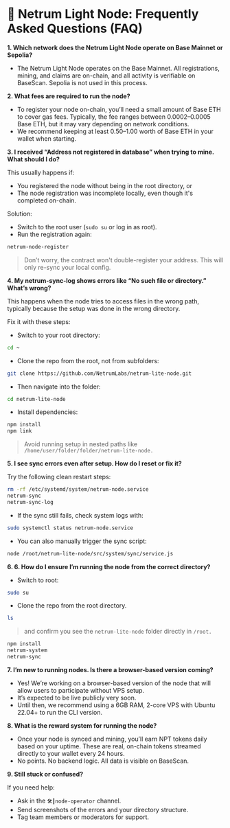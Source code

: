 # 📘 Netrum Light Node: Frequently Asked Questions (FAQ)

**1. Which network does the Netrum Light Node operate on Base Mainnet or Sepolia?**
- The Netrum Light Node operates on the Base Mainnet. All registrations, mining, and claims are on-chain, and all activity is verifiable on BaseScan. Sepolia is not used in this process.

**2. What fees are required to run the node?**
- To register your node on-chain, you’ll need a small amount of Base ETH to cover gas fees. Typically, the fee ranges between 0.0002–0.0005 Base ETH, but it may vary depending on network conditions.
- We recommend keeping at least $0.50–$1.00 worth of Base ETH in your wallet when starting.

**3. I received “Address not registered in database” when trying to mine. What should I do?**

 This usually happens if:

- You registered the node without being in the root directory, or
- The node registration was incomplete locally, even though it's completed on-chain.

Solution:

- Switch to the root user (`sudo su` or log in as root).
- Run the registration again:

```bash
netrum-node-register
```

> Don’t worry, the contract won't double-register your address. This will only re-sync your local config.

**4. My netrum-sync-log shows errors like “No such file or directory.” What’s wrong?**

This happens when the node tries to access files in the wrong path, typically because the setup was done in the wrong directory.

Fix it with these steps:

- Switch to your root directory:

```bash
cd ~
```

- Clone the repo from the root, not from subfolders:

```bash
git clone https://github.com/NetrumLabs/netrum-lite-node.git
```

- Then navigate into the folder:

```bash
cd netrum-lite-node
```

- Install dependencies:

```bash
npm install
npm link
```

> Avoid running setup in nested paths like `/home/user/folder/folder/netrum-lite-node.`

**5. I see sync errors even after setup. How do I reset or fix it?**

Try the following clean restart steps:

```bash
rm -rf /etc/systemd/system/netrum-node.service
netrum-sync
netrum-sync-log
```

- If the sync still fails, check system logs with:

```bash
sudo systemctl status netrum-node.service
```

- You can also manually trigger the sync script:

```bash
node /root/netrum-lite-node/src/system/sync/service.js
```

**6. 6. How do I ensure I’m running the node from the correct directory?**

- Switch to root:

```bash
sudo su
```

- Clone the repo from the root directory.

```bash
ls
```

> and confirm you see the `netrum-lite-node` folder directly in `/root.`

```bash
npm install
netrum-system
netrum-sync
```

**7. I’m new to running nodes. Is there a browser-based version coming?**

- Yes! We’re working on a browser-based version of the node that will allow users to participate without VPS setup.
- It’s expected to be live publicly very soon.
- Until then, we recommend using a 6GB RAM, 2-core VPS with Ubuntu 22.04+ to run the CLI version.

**8. What is the reward system for running the node?**

- Once your node is synced and mining, you’ll earn NPT tokens daily based on your uptime. These are real, on-chain tokens streamed directly to your wallet every 24 hours.
- No points. No backend logic. All data is visible on BaseScan.

**9. Still stuck or confused?**

If you need help:

- Ask in the `🛠️┃node-operator` channel.
- Send screenshots of the errors and your directory structure.
- Tag team members or moderators for support.
